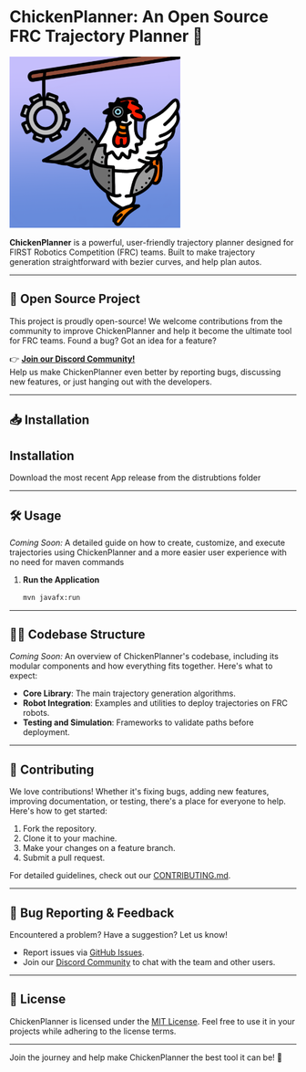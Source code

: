 # ChickenPlanner: An Open Source FRC Trajectory Planner 🐔

<img src="src/main/resources/AppIcon.png" alt="ChickenPlanner Logo" width="300">

**ChickenPlanner** is a powerful, user-friendly trajectory planner designed for FIRST Robotics Competition (FRC) teams. Built to make trajectory generation straightforward with bezier curves, and help plan autos.

---

## 🚀 **Open Source Project**

This project is proudly open-source! We welcome contributions from the community to improve ChickenPlanner and help it become the ultimate tool for FRC teams. Found a bug? Got an idea for a feature?  

👉 **[Join our Discord Community!](https://discord.gg/Gg8XQRPKdx)**  
Help us make ChickenPlanner even better by reporting bugs, discussing new features, or just hanging out with the developers.

---

## 📥 Installation

## Installation
Download the most recent App release from the distrubtions folder
    
---

## 🛠️ Usage

*Coming Soon:* A detailed guide on how to create, customize, and execute trajectories using ChickenPlanner and a more easier user experience with no need for maven commands
1. **Run the Application**
    ```bash
    mvn javafx:run
    ```
---

## 🧑‍💻 Codebase Structure

*Coming Soon:* An overview of ChickenPlanner's codebase, including its modular components and how everything fits together. Here's what to expect:  
- **Core Library**: The main trajectory generation algorithms. 
- **Robot Integration**: Examples and utilities to deploy trajectories on FRC robots.  
- **Testing and Simulation**: Frameworks to validate paths before deployment.

---

## 📝 Contributing

We love contributions! Whether it's fixing bugs, adding new features, improving documentation, or testing, there's a place for everyone to help. Here's how to get started:  
1. Fork the repository.  
2. Clone it to your machine.  
3. Make your changes on a feature branch.  
4. Submit a pull request.  

For detailed guidelines, check out our [CONTRIBUTING.md](CONTRIBUTING.md).  

---

## 🐛 Bug Reporting & Feedback

Encountered a problem? Have a suggestion? Let us know!  
- Report issues via [GitHub Issues](https://github.com/Team3082/ChickenPlanner/issues).  
- Join our [Discord Community](https://discord.gg/Gg8XQRPKdx) to chat with the team and other users.

---

## 📜 License

ChickenPlanner is licensed under the [MIT License](LICENSE). Feel free to use it in your projects while adhering to the license terms.

---

Join the journey and help make ChickenPlanner the best tool it can be! 🐔

